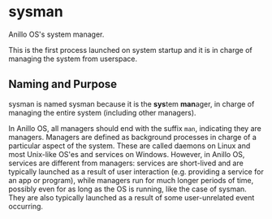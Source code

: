 # sysman
Anillo OS's system manager.

This is the first process launched on system startup and it is in charge of managing the system from userspace.

## Naming and Purpose

sysman is named sysman because it is the **sys**tem **man**ager, in charge of managing the entire system (including other managers).

In Anillo OS, all managers should end with the suffix `man`, indicating they are managers. Managers are defined as background processes in charge of a particular aspect of the system. These are called daemons on Linux and most Unix-like OS'es and services on Windows. However, in Anillo OS, services are different from managers: services are short-lived and are typically launched as a result of user interaction (e.g. providing a service for an app or program), while managers run for much longer periods of time, possibly even for as long as the OS is running, like the case of sysman. They are also typically launched as a result of some user-unrelated event occurring.
